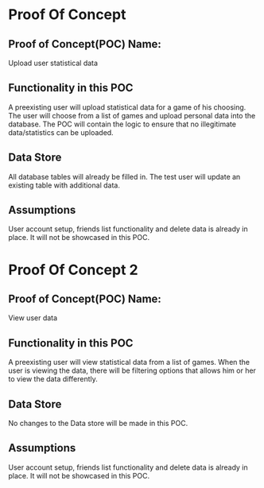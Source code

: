 # Proof Of Concept

## Proof of Concept(POC) Name:
Upload user statistical data

## Functionality in this POC
A preexisting user will upload statistical data for a game of his choosing. The user will choose from a list of games and upload personal data into the database.
The POC will contain the logic to ensure that no illegitimate data/statistics can be uploaded.

## Data Store
All database tables will already be filled in. The test user will update an existing table with additional data.

## Assumptions
User account setup, friends list functionality and delete data is already in place. It will not be showcased in this POC.

# Proof Of Concept 2

## Proof of Concept(POC) Name:
View user data

## Functionality in this POC
A preexisting user will view statistical data from a list of games. When the user is viewing the data, there will be filtering options that allows him or her
to view the data differently.

## Data Store
No changes to the Data store will be made in this POC. 

## Assumptions
User account setup, friends list functionality and delete data is already in place. It will not be showcased in this POC.